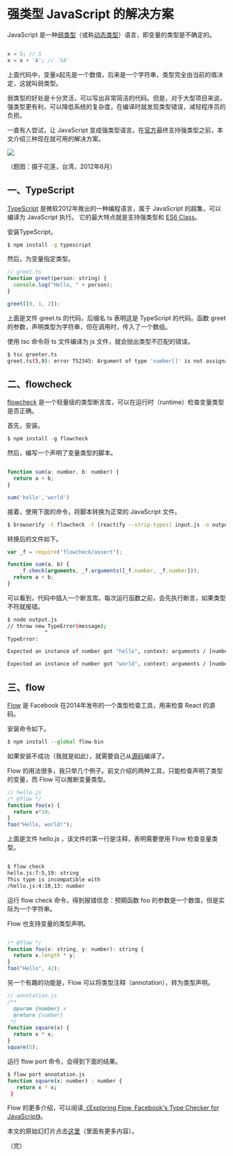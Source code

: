 # 强类型 JavaScript 的解决方案

JavaScript 是一种[弱类型](http://en.wikipedia.org/wiki/Strong_and_weak_typing)（或称[动态类型](http://en.wikipedia.org/wiki/Dynamic_programming_language)）语言，即变量的类型是不确定的。

```javascript

x = 5; // 5
x = x + 'A'; // '5A'

```

上面代码中，变量x起先是一个数值，后来是一个字符串，类型完全由当前的值决定，这就叫弱类型。

弱类型的好处是十分灵活，可以写出非常简洁的代码。但是，对于大型项目来说，强类型更有利，可以降低系统的复杂度，在编译时就发现类型错误，减轻程序员的负担。

一直有人尝试，让 JavaScript 变成强类型语言。在[官方](http://wiki.ecmascript.org/doku.php?id=strawman:types)最终支持强类型之前，本文介绍三种现在就可用的解决方案。

![](http://image.beekka.com/blog/2015/bg2015020801.jpg?i=407300661)

（题图：摄于花莲，台湾，2012年6月）

## 一、TypeScript

[TypeScript](http://www.typescriptlang.org/) 是微软2012年推出的一种编程语言，属于 JavaScript 的超集，可以编译为 JavaScript 执行。 它的最大特点就是支持强类型和 [ES6 Class](http://es6.ruanyifeng.com/#docs/class)。

安装TypeScript。

```bash
$ npm install -g typescript
```

然后，为变量指定类型。

```javascript
// greet.ts
function greet(person: string) {
  console.log("Hello, " + person);
}

greet([0, 1, 2]);
```

上面是文件 greet.ts 的代码，后缀名 ts 表明这是 TypeScript 的代码。函数 greet 的参数，声明类型为字符串，但在调用时，传入了一个数组。

使用 tsc 命令将 ts 文件编译为 js 文件，就会抛出类型不匹配的错误。

```bash
$ tsc greeter.ts
greet.ts(5,9): error TS2345: Argument of type 'number[]' is not assignable to parameter of type 'string'.
```

## 二、flowcheck

[flowcheck](http://gcanti.github.io/flowcheck/) 是一个轻量级的类型断言库，可以在运行时（runtime）检查变量类型是否正确。

首先，安装。

```javascript
$ npm install -g flowcheck
```

然后，编写一个声明了变量类型的脚本。

```javascript

function sum(a: number, b: number) {
  return a + b;
}

sum('hello','world')
```

接着，使用下面的命令，将脚本转换为正常的 JavaScript 文件。

```bash
$ browserify -t flowcheck -t [reactify --strip-types] input.js -o output.js
```

转换后的文件如下。

```javascript
var _f = require("flowcheck/assert");

function sum(a, b) {
	_f.check(arguments, _f.arguments([_f.number, _f.number]));
  return a + b;
}
```

可以看到，代码中插入一个断言库。每次运行函数之前，会先执行断言，如果类型不符就报错。

```bash
$ node output.js
// throw new TypeError(message);
            ^
TypeError: 

Expected an instance of number got "hello", context: arguments / [number, number] / 0

Expected an instance of number got "world", context: arguments / [number, number] / 1

```

## 三、flow

[Flow](http://flowtype.org/) 是 Facebook 在2014年发布的一个类型检查工具，用来检查 React 的源码。

安装命令如下。

```javascript
$ npm install --global flow-bin
```

如果安装不成功（我就是如此），就需要自己从[源码](https://github.com/facebook/flow)编译了。

Flow 的用法很多，我只举几个例子。前文介绍的两种工具，只能检查声明了类型的变量，而 Flow 可以推断变量类型。

```javascript
// hello.js
/* @flow */
function foo(x) {
  return x*10;
}
foo("Hello, world!");
```

上面是文件 hello.js ，该文件的第一行是注释，表明需要使用 Flow 检查变量类型。

```bash

$ flow check
hello.js:7:5,19: string
This type is incompatible with
/hello.js:4:10,13: number

```

运行 flow check 命令，得到报错信息：预期函数 foo 的参数是一个数值，但是实际为一个字符串。

Flow 也支持变量的类型声明。

```javascript

/* @flow */
function foo(x: string, y: number): string {
  return x.length * y;
}
foo("Hello", 42);

```

另一个有趣的功能是，Flow 可以将类型注释（annotation），转为类型声明。

```javascript
// annotation.js
/**
  @param {number} x
  @return {number}
 */
function square(x) {
  return x * x;
}
square(5);
```

运行 flow port 命令，会得到下面的结果。

```bash
$ flow port annotation.js
function square(x: number) : number {
   return x * x;
 }
```

Flow 的更多介绍，可以阅读[《Exploring Flow, Facebook's Type Checker for JavaScript》](http://www.crmarsh.com/flow/)。

本文的原始幻灯片点击[这里](http://slides.ruanyifeng.com/type/)（里面有更多内容）。

（完）